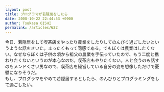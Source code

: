 ```yaml
---
layout: post
title: プログラマが若隠居をしたら
date: 2008-10-22 22:44:53 +0900
author: Tsukasa OISHI
permalink: /articles/622
---
```



今日、若隠居をして喫茶店をやったり農業をしたりしてのんびり過ごしたいというような話をきいた。まったくもって同感である。でもぼくは農業はしたくない。なぜならぼくは子供の頃から祖父の農業を手伝っていたので、もう二度と携わりたくないというのが本心なのだ。喫茶店もやりたくない。人と会うのも話すのもメンドくさい男なので、喫茶店を経営している自分の姿を想像しただけで憂鬱になりそうだ。  
もし、プログラマをやめて若隠居するとしたら、のんびりとプログラミングをして過ごしたい。  

